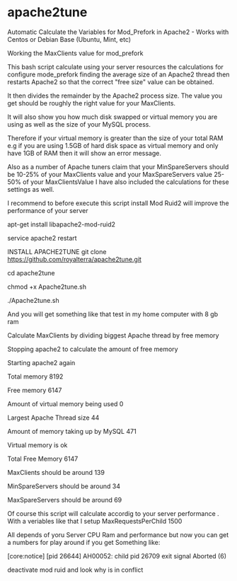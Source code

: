 # apache2tune
Automatic Calculate the Variables for Mod_Prefork in Apache2 - Works with Centos or Debian Base (Ubuntu, Mint, etc)


Working the MaxClients value for mod_prefork

This bash script calculate using your server resources the calculations for configure mode_prefork finding  the average size of an Apache2 thread then restarts Apache2 so that the correct "free size" value can be obtained. 

It then divides the remainder by the Apache2 process size. The value you get should be roughly the right value for your MaxClients. 

It will also show you how much disk swapped or virtual memory you are using as well as the size of your MySQL process.

Therefore if your virtual memory is greater than the size of your total RAM e.g if you are using 1.5GB of hard disk space as virtual memory and only have 1GB of RAM then it will show an error message.

Also as a number of Apache tuners claim that your MinSpareServers should be 10-25% of your MaxClients value and your MaxSpareServers value 25-50% of your MaxClientsValue I have also included the calculations for these settings as well. 

I recommend to before execute this script install Mod Ruid2 will improve the performance of your server
 
apt-get install libapache2-mod-ruid2

service apache2 restart

INSTALL APACHE2TUNE
git clone https://github.com/royalterra/apache2tune.git

cd apache2tune

chmod +x Apache2tune.sh

./Apache2tune.sh

And you will get something like that test in my home computer with 8 gb ram 

Calculate MaxClients by dividing biggest Apache thread by free memory

Stopping apache2 to calculate the amount of free memory

Starting apache2 again

Total memory 8192

Free memory 6147

Amount of virtual memory being used 0

Largest Apache Thread size 44

Amount of memory taking up by MySQL 471

Virtual memory is ok

Total Free Memory 6147

MaxClients should be around 139

MinSpareServers should be around 34

MaxSpareServers should be around 69

Of course this script will calculate accordig to your server performance .  With a veriables like that I setup 
MaxRequestsPerChild 1500

All depends of yoru Server CPU Ram and performance but now you can get a numbers for play around if you get 
Something like:

[core:notice] [pid 26644] AH00052: child pid 26709 exit signal Aborted (6)

deactivate mod ruid and look why is in conflict 




